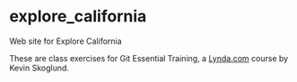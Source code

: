 # explore_california
Web site for Explore California

These are class exercises for Git Essential Training, a [Lynda.com](https://www.lynda.com/Git-tutorials/Git-Essential-Training/100222-2.html) course by Kevin Skoglund.

